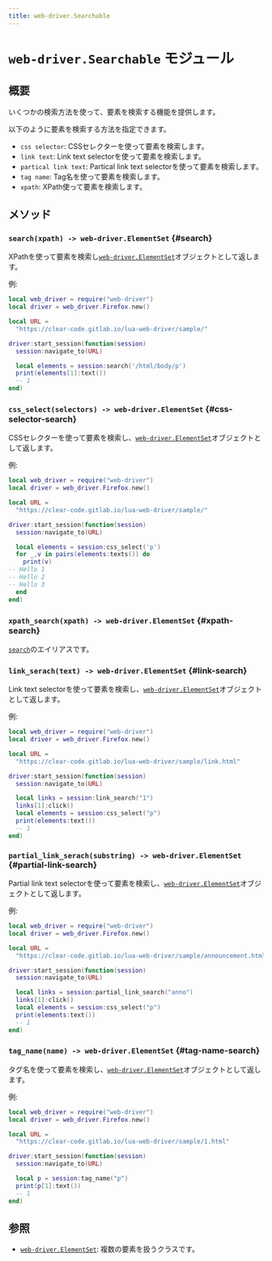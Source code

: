 ```yaml
---
title: web-driver.Searchable
---
```


# `web-driver.Searchable` モジュール

## 概要

いくつかの検索方法を使って、要素を検索する機能を提供します。

以下のように要素を検索する方法を指定できます。

  * `css selector`: CSSセレクターを使って要素を検索します。
  * `link text`: Link text selectorを使って要素を検索します。
  * `partical link text`: Partical link text selectorを使って要素を検索します。
  * `tag name`: Tag名を使って要素を検索します。
  * `xpath`: XPath使って要素を検索します。

## メソッド

### `search(xpath) -> web-driver.ElementSet` {#search}

XPathを使って要素を検索し[`web-driver.ElementSet`][elementset]オブジェクトとして返します。

例:

```lua
local web_driver = require("web-driver")
local driver = web_driver.Firefox.new()

local URL =
  "https://clear-code.gitlab.io/lua-web-driver/sample/"

driver:start_session(function(session)
  session:navigate_to(URL)

  local elements = session:search('/html/body/p')
  print(elements[1]:text())
  -- 1
end)
```

### `css_select(selectors) -> web-driver.ElementSet` {#css-selector-search}

CSSセレクターを使って要素を検索し、[`web-driver.ElementSet`][elementset]オブジェクトとして返します。

例:

```lua
local web_driver = require("web-driver")
local driver = web_driver.Firefox.new()

local URL =
  "https://clear-code.gitlab.io/lua-web-driver/sample/"

driver:start_session(function(session)
  session:navigate_to(URL)

  local elements = session:css_select('p')
  for _,v in pairs(elements:texts()) do
    print(v)
-- Hello 1
-- Hello 2
-- Hello 3
  end
end)
```

### `xpath_search(xpath) -> web-driver.ElementSet` {#xpath-search}

[`search`][search]のエイリアスです。

### `link_serach(text) -> web-driver.ElementSet` {#link-search}

Link text selectorを使って要素を検索し、[`web-driver.ElementSet`][elementset]オブジェクトとして返します。

例:

```lua
local web_driver = require("web-driver")
local driver = web_driver.Firefox.new()

local URL =
  "https://clear-code.gitlab.io/lua-web-driver/sample/link.html"

driver:start_session(function(session)
  session:navigate_to(URL)

  local links = session:link_search("1")
  links[1]:click()
  local elements = session:css_select("p")
  print(elements:text())
  -- 1
end)
```

### `partial_link_serach(substring) -> web-driver.ElementSet` {#partial-link-search}

Partial link text selectorを使って要素を検索し、[`web-driver.ElementSet`][elementset]オブジェクトとして返します。

例:

```lua
local web_driver = require("web-driver")
local driver = web_driver.Firefox.new()

local URL =
  "https://clear-code.gitlab.io/lua-web-driver/sample/announcement.html"

driver:start_session(function(session)
  session:navigate_to(URL)

  local links = session:partial_link_search("anno")
  links[1]:click()
  local elements = session:css_select("p")
  print(elements:text())
  -- 1
end)
```

### `tag_name(name) -> web-driver.ElementSet` {#tag-name-search}

タグ名を使って要素を検索し、[`web-driver.ElementSet`][elementset]オブジェクトとして返します。

例:

```lua
local web_driver = require("web-driver")
local driver = web_driver.Firefox.new()

local URL =
  "https://clear-code.gitlab.io/lua-web-driver/sample/1.html"

driver:start_session(function(session)
  session:navigate_to(URL)

  local p = session:tag_name("p")
  print(p[1]:text())
  -- 1
end)
```

## 参照

  * [`web-driver.ElementSet`][elementset]: 複数の要素を扱うクラスです。


[xpath]:https://www.w3.org/TR/xpath/

[search]:#search

[css-selectors]:https://www.w3.org/TR/selectors-3/

[elementset]:elementset.html
